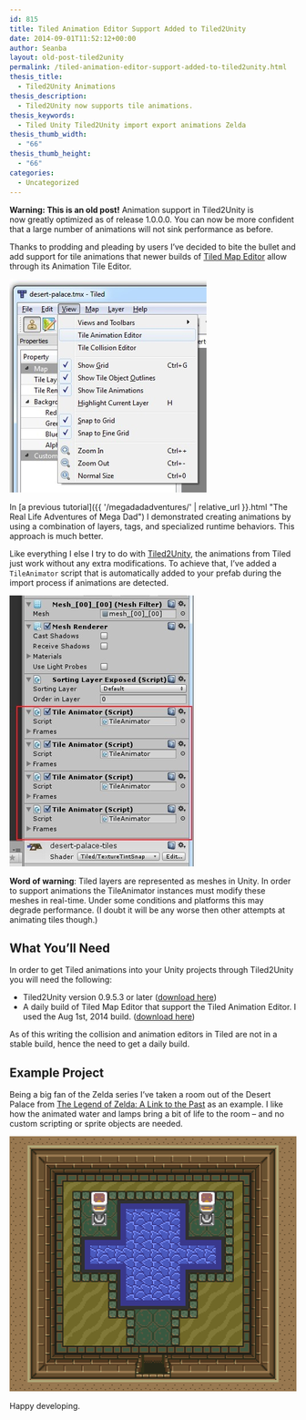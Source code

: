 ```yaml
---
id: 815
title: Tiled Animation Editor Support Added to Tiled2Unity
date: 2014-09-01T11:52:12+00:00
author: Seanba
layout: old-post-tiled2unity
permalink: /tiled-animation-editor-support-added-to-tiled2unity.html
thesis_title:
  - Tiled2Unity Animations
thesis_description:
  - Tiled2Unity now supports tile animations.
thesis_keywords:
  - Tiled Unity Tiled2Unity import export animations Zelda
thesis_thumb_width:
  - "66"
thesis_thumb_height:
  - "66"
categories:
  - Uncategorized
---
```

**Warning: This is an old post!** Animation support in Tiled2Unity is now greatly optimized as of release 1.0.0.0. You can now be more confident that a large number of animations will not sink performance as before.

Thanks to prodding and pleading by users I’ve decided to bite the bullet and add support for tile animations that newer builds of <a title="Tiled Map Editor" href="http://www.mapeditor.org/" rel="Tiled Map Editor">Tiled Map Editor</a> allow through its Animation Tile Editor.

<img style="background-image: none; padding-top: 0px; padding-left: 0px; display: inline; padding-right: 0px; border: 0px;" title="Tile Animation Editor" src="/assets/wp-content/uploads/2014/09/tiled-anim-editor.jpg" alt="Tile Animation Editor" width="346" height="375" border="0" />

In [a previous tutorial]({{ '/megadadadventures/' | relative_url }}.html "The Real Life Adventures of Mega Dad") I demonstrated creating animations by using a combination of layers, tags, and specialized runtime behaviors. This approach is much better.

Like everything I else I try to do with <a title="Tiled2Unity download" href="{{ '/tiled2unity/' | relative_url }}" rel="Tiled2Unity download">Tiled2Unity</a>, the animations from Tiled just work without any extra modifications. To achieve that, I’ve added a `TileAnimator` script that is automatically added to your prefab during the import process if animations are detected.

<img style="background-image: none; padding-top: 0px; padding-left: 0px; display: inline; padding-right: 0px; border: 0px;" title="Tile Animator instances" src="/assets/wp-content/uploads/2014/09/uni-tile-anims.jpg" alt="Tile Animator instances" width="323" height="476" border="0" />

**Word of warning**: Tiled layers are represented as meshes in Unity. In order to support animations the TileAnimator instances must modify these meshes in real-time. Under some conditions and platforms this may degrade performance. (I doubt it will be any worse then other attempts at animating tiles though.)

## What You’ll Need

In order to get Tiled animations into your Unity projects through Tiled2Unity you will need the following:

  * Tiled2Unity version 0.9.5.3 or later (<a title="Download Tiled2Unity" href="{{ '/tiled2unity/' | relative_url }}" rel="Download Tiled2Unity">download here</a>)
  * A daily build of Tiled Map Editor that support the Tiled Animation Editor. I used the Aug 1st, 2014 build. (<a title="Daily builds of Tiled Map Editor" href="http://files.mapeditor.org/daily/" rel="Daily builds of Tiled Map Editor">download here</a>)

As of this writing the collision and animation editors in Tiled are not in a stable build, hence the need to get a daily build.

## Example Project

Being a big fan of the Zelda series I’ve taken a room out of the Desert Palace from <a title="The Legend of Zelda: A Link to the Past" href="http://en.wikipedia.org/wiki/The_Legend_of_Zelda:_A_Link_to_the_Past" rel="The Legend of Zelda: A Link to the Past">The Legend of Zelda: A Link to the Past</a> as an example. I like how the animated water and lamps bring a bit of life to the room – and no custom scripting or sprite objects are needed.

[<img style="background-image: none; padding-top: 0px; padding-left: 0px; display: inline; padding-right: 0px; border: 0px;" title="Tile Animations" src="/assets/wp-content/uploads/2014/09/tile-anim_thumb.gif" alt="Tile Animations" width="512" height="448" border="0" />](/assets/wp-content/uploads/2014/09/tile-anim.gif)

Happy developing.